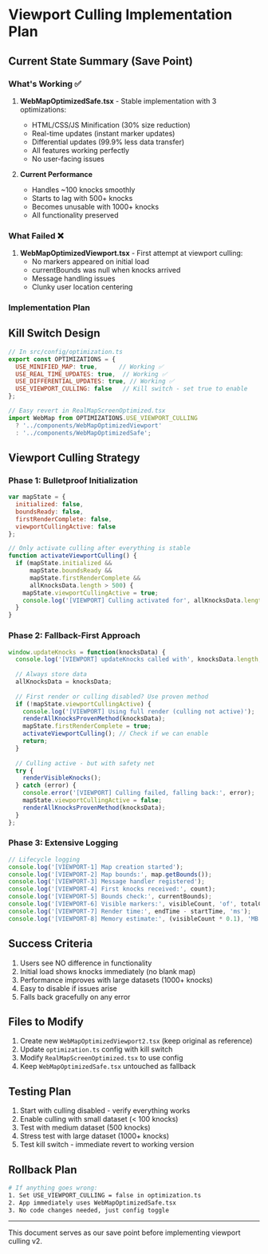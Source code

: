 # Viewport Culling Implementation Plan

## Current State Summary (Save Point)

### What's Working ✅
1. **WebMapOptimizedSafe.tsx** - Stable implementation with 3 optimizations:
   - HTML/CSS/JS Minification (30% size reduction)
   - Real-time updates (instant marker updates)
   - Differential updates (99.9% less data transfer)
   - All features working perfectly
   - No user-facing issues

2. **Current Performance**
   - Handles ~100 knocks smoothly
   - Starts to lag with 500+ knocks
   - Becomes unusable with 1000+ knocks
   - All functionality preserved

### What Failed ❌
1. **WebMapOptimizedViewport.tsx** - First attempt at viewport culling:
   - No markers appeared on initial load
   - currentBounds was null when knocks arrived
   - Message handling issues
   - Clunky user location centering

### Implementation Plan

## Kill Switch Design
```javascript
// In src/config/optimization.ts
export const OPTIMIZATIONS = {
  USE_MINIFIED_MAP: true,      // Working ✅
  USE_REAL_TIME_UPDATES: true,  // Working ✅
  USE_DIFFERENTIAL_UPDATES: true, // Working ✅
  USE_VIEWPORT_CULLING: false   // Kill switch - set true to enable
};

// Easy revert in RealMapScreenOptimized.tsx
import WebMap from OPTIMIZATIONS.USE_VIEWPORT_CULLING 
  ? '../components/WebMapOptimizedViewport' 
  : '../components/WebMapOptimizedSafe';
```

## Viewport Culling Strategy

### Phase 1: Bulletproof Initialization
```javascript
var mapState = {
  initialized: false,
  boundsReady: false,
  firstRenderComplete: false,
  viewportCullingActive: false
};

// Only activate culling after everything is stable
function activateViewportCulling() {
  if (mapState.initialized && 
      mapState.boundsReady && 
      mapState.firstRenderComplete &&
      allKnocksData.length > 500) {
    mapState.viewportCullingActive = true;
    console.log('[VIEWPORT] Culling activated for', allKnocksData.length, 'knocks');
  }
}
```

### Phase 2: Fallback-First Approach
```javascript
window.updateKnocks = function(knocksData) {
  console.log('[VIEWPORT] updateKnocks called with', knocksData.length, 'knocks');
  
  // Always store data
  allKnocksData = knocksData;
  
  // First render or culling disabled? Use proven method
  if (!mapState.viewportCullingActive) {
    console.log('[VIEWPORT] Using full render (culling not active)');
    renderAllKnocksProvenMethod(knocksData);
    mapState.firstRenderComplete = true;
    activateViewportCulling(); // Check if we can enable
    return;
  }
  
  // Culling active - but with safety net
  try {
    renderVisibleKnocks();
  } catch (error) {
    console.error('[VIEWPORT] Culling failed, falling back:', error);
    mapState.viewportCullingActive = false;
    renderAllKnocksProvenMethod(knocksData);
  }
};
```

### Phase 3: Extensive Logging
```javascript
// Lifecycle logging
console.log('[VIEWPORT-1] Map creation started');
console.log('[VIEWPORT-2] Map bounds:', map.getBounds());
console.log('[VIEWPORT-3] Message handler registered');
console.log('[VIEWPORT-4] First knocks received:', count);
console.log('[VIEWPORT-5] Bounds check:', currentBounds);
console.log('[VIEWPORT-6] Visible markers:', visibleCount, 'of', totalCount);
console.log('[VIEWPORT-7] Render time:', endTime - startTime, 'ms');
console.log('[VIEWPORT-8] Memory estimate:', (visibleCount * 0.1), 'MB');
```

## Success Criteria
1. Users see NO difference in functionality
2. Initial load shows knocks immediately (no blank map)
3. Performance improves with large datasets (1000+ knocks)
4. Easy to disable if issues arise
5. Falls back gracefully on any error

## Files to Modify
1. Create new `WebMapOptimizedViewport2.tsx` (keep original as reference)
2. Update `optimization.ts` config with kill switch
3. Modify `RealMapScreenOptimized.tsx` to use config
4. Keep `WebMapOptimizedSafe.tsx` untouched as fallback

## Testing Plan
1. Start with culling disabled - verify everything works
2. Enable culling with small dataset (< 100 knocks)
3. Test with medium dataset (500 knocks)
4. Stress test with large dataset (1000+ knocks)
5. Test kill switch - immediate revert to working version

## Rollback Plan
```bash
# If anything goes wrong:
1. Set USE_VIEWPORT_CULLING = false in optimization.ts
2. App immediately uses WebMapOptimizedSafe.tsx
3. No code changes needed, just config toggle
```

---

This document serves as our save point before implementing viewport culling v2.